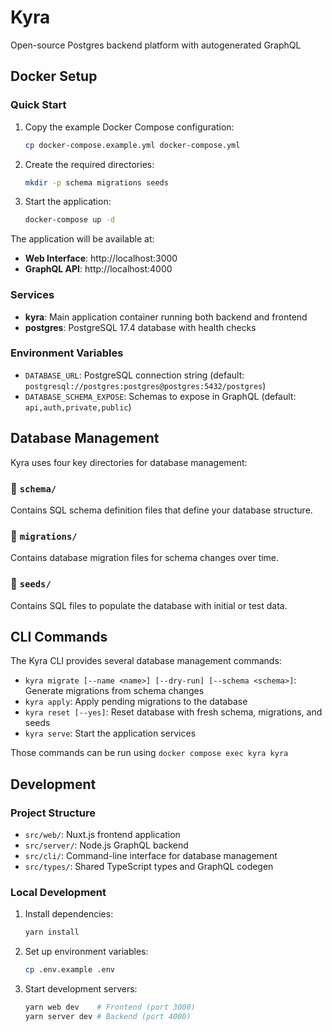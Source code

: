 # Kyra

Open-source Postgres backend platform with autogenerated GraphQL

## Docker Setup

### Quick Start

1. Copy the example Docker Compose configuration:

   ```bash
   cp docker-compose.example.yml docker-compose.yml
   ```

2. Create the required directories:

   ```bash
   mkdir -p schema migrations seeds
   ```

3. Start the application:
   ```bash
   docker-compose up -d
   ```

The application will be available at:

- **Web Interface**: http://localhost:3000
- **GraphQL API**: http://localhost:4000

### Services

- **kyra**: Main application container running both backend and frontend
- **postgres**: PostgreSQL 17.4 database with health checks

### Environment Variables

- `DATABASE_URL`: PostgreSQL connection string (default: `postgresql://postgres:postgres@postgres:5432/postgres`)
- `DATABASE_SCHEMA_EXPOSE`: Schemas to expose in GraphQL (default: `api,auth,private,public`)

## Database Management

Kyra uses four key directories for database management:

### 📁 `schema/`

Contains SQL schema definition files that define your database structure.

### 📁 `migrations/`

Contains database migration files for schema changes over time.

### 📁 `seeds/`

Contains SQL files to populate the database with initial or test data.

## CLI Commands

The Kyra CLI provides several database management commands:

- `kyra migrate [--name <name>] [--dry-run] [--schema <schema>]`: Generate migrations from schema changes
- `kyra apply`: Apply pending migrations to the database
- `kyra reset [--yes]`: Reset database with fresh schema, migrations, and seeds
- `kyra serve`: Start the application services

Those commands can be run using `docker compose exec kyra kyra`

## Development

### Project Structure

- `src/web/`: Nuxt.js frontend application
- `src/server/`: Node.js GraphQL backend
- `src/cli/`: Command-line interface for database management
- `src/types/`: Shared TypeScript types and GraphQL codegen

### Local Development

1. Install dependencies:

   ```bash
   yarn install
   ```

2. Set up environment variables:

   ```bash
   cp .env.example .env
   ```

3. Start development servers:
   ```bash
   yarn web dev    # Frontend (port 3000)
   yarn server dev # Backend (port 4000)
   ```
